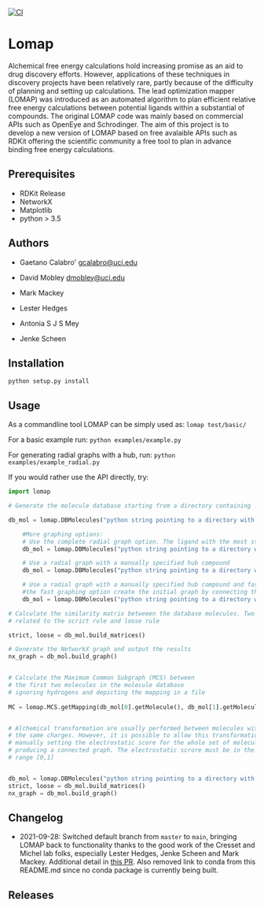[![CI](https://github.com/OpenFreeEnergy/Lomap/actions/workflows/CI.yaml/badge.svg)](https://github.com/OpenFreeEnergy/Lomap/actions/workflows/CI.yaml)


# Lomap
Alchemical free energy calculations hold increasing promise 
as an aid to drug discovery efforts. However, applications of 
these techniques in discovery projects have been relatively 
rare, partly because of the difficulty of planning and setting up 
calculations. The lead optimization mapper (LOMAP) was 
introduced as an automated algorithm to plan efficient relative 
free energy calculations between potential ligands within 
a substantial of compounds. The original LOMAP code was mainly
based on commercial APIs such as OpenEye and Schrodinger. The aim 
of this project is to develop a new version of LOMAP based on free
avalaible APIs such as RDKit offering the scientific community a 
free tool to plan in advance binding free energy calculations.


## Prerequisites
* RDKit Release
* NetworkX
* Matplotlib 
* python > 3.5 

Authors
-------
* Gaetano Calabro' <gcalabro@uci.edu>
* David Mobley <dmobley@uci.edu>

* Mark Mackey
* Lester Hedges
* Antonia S J S Mey
* Jenke Scheen

## Installation

`python setup.py install`

Usage
-----
As a commandline tool LOMAP can be simply used as:
`
lomap test/basic/
`

For a basic example run:
`python examples/example.py`

For generating radial graphs with a hub, run:
`python examples/example_radial.py`

If you would rather use the API directly, try:

```python
import lomap

# Generate the molecule database starting from a directory containing .mol2 files

db_mol = lomap.DBMolecules("python string pointing to a directory with mol2 files", output=True)

    #More graphing options:
    # Use the complete radial graph option. The ligand with the most structural similarity to all of the others will be picked as the 'lead compounds' and used as the central compound.
    db_mol = lomap.DBMolecules("python string pointing to a directory with mol2 files", output=True, radial=True)

    # Use a radial graph with a manually specified hub compound
    db_mol = lomap.DBMolecules("python string pointing to a directory with mol2 files", output=True, radial=True, hub=filename.mol2)

    # Use a radial graph with a manually specified hub compound and fast graphing option
    #the fast graphing option create the initial graph by connecting the hub ligand with the possible surrounding ligands and add surrounding edges based on the similarities accoss surrounding nodes
    db_mol = lomap.DBMolecules("python string pointing to a directory with mol2 files", output=True, radial=True, hub=filename.mol2, fast=True)

# Calculate the similarity matrix betweeen the database molecules. Two molecules are generated
# related to the scrict rule and loose rule 

strict, loose = db_mol.build_matrices()

# Generate the NetworkX graph and output the results
nx_graph = db_mol.build_graph() 


# Calculate the Maximum Common Subgraph (MCS) between 
# the first two molecules in the molecule database 
# ignoring hydrogens and depicting the mapping in a file
    
MC = lomap.MCS.getMapping(db_mol[0].getMolecule(), db_mol[1].getMolecule(), hydrogens=False, fname='mcs.png')


# Alchemical transformation are usually performed between molecules with
# the same charges. However, it is possible to allow this transformation
# manually setting the electrostatic score for the whole set of molecules 
# producing a connected graph. The electrostatic scrore must be in the 
# range [0,1]


db_mol = lomap.DBMolecules("python string pointing to a directory with mol2 files", output=True, ecrscore=0.1)
strict, loose = db_mol.build_matrices()
nx_graph = db_mol.build_graph() 
```

## Changelog
- 2021-09-28: Switched default branch from `master` to `main`, bringing LOMAP back to functionality thanks to the good work of the Cresset and Michel lab folks, especially Lester Hedges, Jenke Scheen and Mark Mackey. Additional detail in [this PR](https://github.com/MobleyLab/Lomap/pull/54). Also removed link to conda from this README.md since no conda package is currently being built.

## Releases
 

